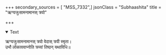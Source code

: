 +++
secondary_sources = [ "MSS_7332",]
jsonClass = "Subhaashita"
title = "ऋग्यजुःसामनामानस् त्रयो"

+++

<details open><summary>Text</summary>

ऋग्यजुःसामनामानस् त्रयो वेदास् त्रयी स्मृता।  
उभौ लोकाववाप्नोति त्रय्यां तिष्ठन् यथाविधि॥
</details>
